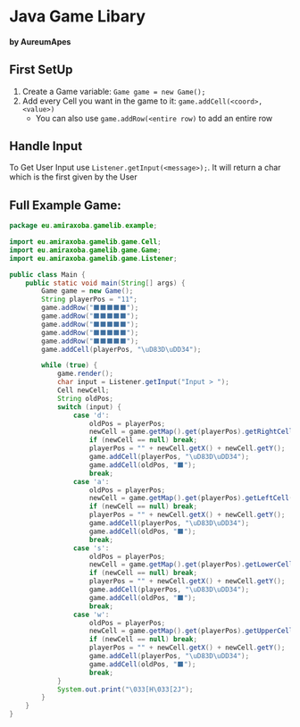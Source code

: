 # Java Game Libary
#### by AureumApes

## First SetUp
1. Create a Game variable: `Game game = new Game();`
2. Add every Cell you want in the game to it: `game.addCell(<coord>, <value>)`
    * You can also use `game.addRow(<entire row)` to add an entire row

## Handle Input
To Get User Input use `Listener.getInput(<message>);`. It will return a char which is the first given by the User

## Full Example Game:
```java
package eu.amiraxoba.gamelib.example;

import eu.amiraxoba.gamelib.game.Cell;
import eu.amiraxoba.gamelib.game.Game;
import eu.amiraxoba.gamelib.game.Listener;

public class Main {
    public static void main(String[] args) {
        Game game = new Game();
        String playerPos = "11";
        game.addRow("⬛⬛⬛⬛⬛");
        game.addRow("⬛⬛⬛⬛⬛");
        game.addRow("⬛⬛⬛⬛⬛");
        game.addRow("⬛⬛⬛⬛⬛");
        game.addRow("⬛⬛⬛⬛⬛");
        game.addCell(playerPos, "\uD83D\uDD34");

        while (true) {
            game.render();
            char input = Listener.getInput("Input > ");
            Cell newCell;
            String oldPos;
            switch (input) {
                case 'd':
                    oldPos = playerPos;
                    newCell = game.getMap().get(playerPos).getRightCell();
                    if (newCell == null) break;
                    playerPos = "" + newCell.getX() + newCell.getY();
                    game.addCell(playerPos, "\uD83D\uDD34");
                    game.addCell(oldPos, "⬛");
                    break;
                case 'a':
                    oldPos = playerPos;
                    newCell = game.getMap().get(playerPos).getLeftCell();
                    if (newCell == null) break;
                    playerPos = "" + newCell.getX() + newCell.getY();
                    game.addCell(playerPos, "\uD83D\uDD34");
                    game.addCell(oldPos, "⬛");
                    break;
                case 's':
                    oldPos = playerPos;
                    newCell = game.getMap().get(playerPos).getLowerCell();
                    if (newCell == null) break;
                    playerPos = "" + newCell.getX() + newCell.getY();
                    game.addCell(playerPos, "\uD83D\uDD34");
                    game.addCell(oldPos, "⬛");
                    break;
                case 'w':
                    oldPos = playerPos;
                    newCell = game.getMap().get(playerPos).getUpperCell();
                    if (newCell == null) break;
                    playerPos = "" + newCell.getX() + newCell.getY();
                    game.addCell(playerPos, "\uD83D\uDD34");
                    game.addCell(oldPos, "⬛");
                    break;
            }
            System.out.print("\033[H\033[2J");
        }
    }
}

```
